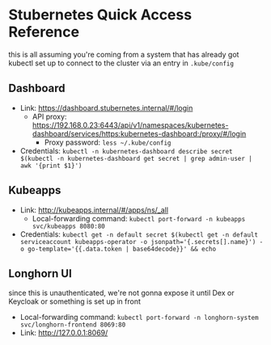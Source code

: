 # Stubernetes Quick Access Reference

this is all assuming you're coming from a system that has already got kubectl set up to connect to the cluster via an entry in `.kube/config`

## Dashboard

- Link: https://dashboard.stubernetes.internal/#/login
  - API proxy: https://192.168.0.23:6443/api/v1/namespaces/kubernetes-dashboard/services/https:kubernetes-dashboard:/proxy/#/login
    - Proxy password: `less ~/.kube/config`
- Credentials: `kubectl -n kubernetes-dashboard describe secret $(kubectl -n kubernetes-dashboard get secret | grep admin-user | awk '{print $1}')`

## Kubeapps

- Link: http://kubeapps.internal/#/apps/ns/_all
  - Local-forwarding command: `kubectl port-forward -n kubeapps svc/kubeapps 8080:80`
- Credentials: `kubectl get -n default secret $(kubectl get -n default serviceaccount kubeapps-operator -o jsonpath='{.secrets[].name}') -o go-template='{{.data.token | base64decode}}' && echo`

## Longhorn UI

since this is unauthenticated, we're not gonna expose it until Dex or Keycloak or something is set up in front

- Local-forwarding command: `kubectl port-forward -n longhorn-system svc/longhorn-frontend 8069:80`
- Link: http://127.0.0.1:8069/
